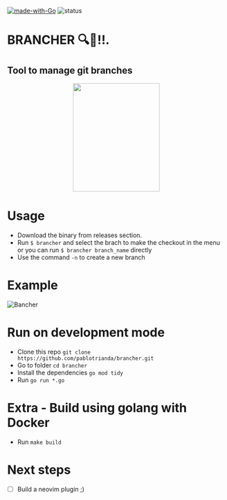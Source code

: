 [![made-with-Go](https://img.shields.io/badge/Made%20with-Go-1f425f.svg)](http://golang.org)
![status](https://github.com/pablotrianda/brancher/actions/workflows/go.yml/badge.svg)

# BRANCHER 🔍🌿!!.
## Tool to manage git branches
<p align="center">
   <img src="https://i.imgur.com/vYqF0sz.png" data-canonical-src="https://i.imgur.com/vYqF0sz.png" width="200" height="250" />
</p>

# Usage
* Download the binary from releases section. 
* Run `$ brancher` and select the brach to make the checkout in the menu or you can run `$ brancher branch_name` directly
* Use the command `-n` to create a new branch

# Example
![Bancher](https://media0.giphy.com/media/d6zP9HA60tiG788xkX/giphy.gif?cid=790b7611cf30827b13c0d1d134eb43844f90b94637fa065a&rid=giphy.gif&ct=g)


# Run on development mode
* Clone this repo `git clone https://github.com/pablotrianda/brancher.git`
* Go to folder `cd brancher`
* Install the dependencies `go mod tidy`
* Run `go run *.go`

# Extra - Build using golang with Docker
* Run `make build`

# Next steps
- [ ] Build a neovim plugin ;) 

